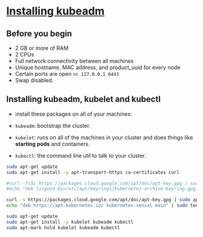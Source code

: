 # [Installing kubeadm](https://kubernetes.io/docs/setup/production-environment/tools/kubeadm/install-kubeadm/)

## Before you begin

+ 2 GB or more of RAM
+ 2 CPUs 
+ Full network connectivity between all machines
+ Unique hostname, MAC address, and product_uuid for every node
+ Certain ports are open `nc 127.0.0.1 6443`
+ Swap disabled.

## Installing kubeadm, kubelet and kubectl

+ install these packages on all of your machines:

+ `kubeadm`: bootstrap the cluster.

+ `kubelet`: runs on all of the machines in your cluster and does things like **starting pods** and containers.

+ `kubectl`: the command line util to talk to your cluster.

```bash
sudo apt-get update
sudo apt-get install -y apt-transport-https ca-certificates curl

#curl -fsSL https://packages.cloud.google.com/apt/doc/apt-key.gpg | sudo gpg --dearmor -o /etc/apt/keyrings/kubernetes-archive-keyring.gpg
#echo "deb [signed-by=/etc/apt/keyrings/kubernetes-archive-keyring.gpg] https://apt.kubernetes.io/ kubernetes-xenial main" | sudo tee /etc/apt/sources.list.d/kubernetes.list

curl -s https://packages.cloud.google.com/apt/doc/apt-key.gpg | sudo apt-key add -
echo "deb https://apt.kubernetes.io/ kubernetes-xenial main" | sudo tee /etc/apt/sources.list.d/kubernetes.list

sudo apt-get update
sudo apt-get install -y kubelet kubeadm kubectl
sudo apt-mark hold kubelet kubeadm kubectl
```